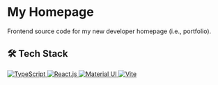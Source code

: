 # My Homepage

Frontend source code for my new developer homepage (i.e., portfolio).

## 🛠️ Tech Stack

<div>
  <a href="https://www.typescriptlang.org/" title="Go to TypeScript Homepage">
    <img src="https://img.shields.io/badge/TypeScript-3178C6?logo=typescript&logoColor=fff" alt="TypeScript"/>
  </a>
  <a href="https://react.dev/" title="Learn more about React.js">
    <img src="https://img.shields.io/badge/React-20232a?logo=react&logoColor=61dafb" alt="React.js"/>
  </a>
  <a href="https://mui.com/" title="Visit Material UI">
    <img src="https://img.shields.io/badge/MUI-007FFF?logo=mui&logoColor=fff" alt="Material UI"/>
  </a>
  <a href="https://vitejs.dev/" title="Explore Vite">
    <img src="https://img.shields.io/badge/Vite-646CFF?logo=vite&logoColor=fff" alt="Vite"/>
  </a>
</div>
